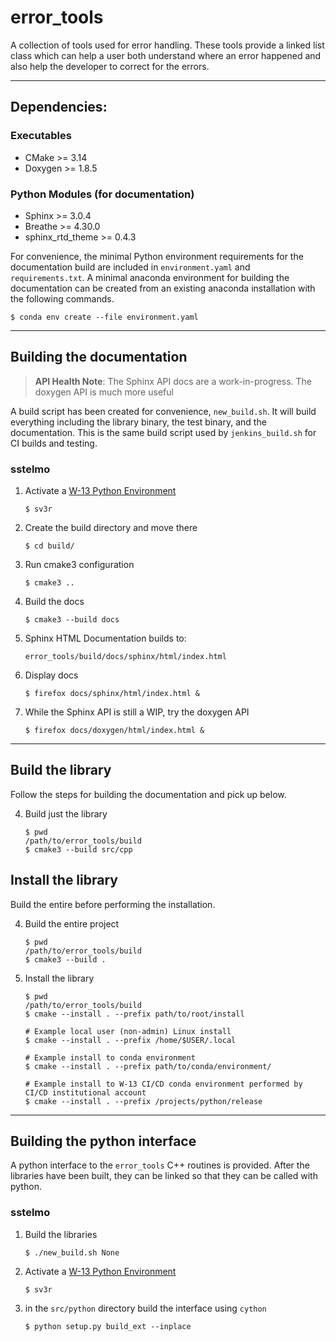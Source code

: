 # error\_tools

A collection of tools used for error handling. These tools provide a linked
list class which can help a user both understand where an error happened
and also help the developer to correct for the errors.

---

## Dependencies:

### Executables

* CMake >= 3.14
* Doxygen >= 1.8.5

### Python Modules (for documentation)

* Sphinx >= 3.0.4
* Breathe >= 4.30.0
* sphinx\_rtd\_theme >= 0.4.3

For convenience, the minimal Python environment requirements for the
documentation build are included in ``environment.yaml`` and
``requirements.txt``. A minimal anaconda environment for building the
documentation can be created from an existing anaconda installation with the
following commands.

    $ conda env create --file environment.yaml

---

## Building the documentation

> **API Health Note**: The Sphinx API docs are a work-in-progress. The doxygen
> API is much more useful

A build script has been created for convenience, ``new_build.sh``. It will build
everything including the library binary, the test binary, and the documentation.
This is the same build script used by ``jenkins_build.sh`` for CI builds and
testing.

### sstelmo

1) Activate a [W-13 Python Environment](https://xcp-confluence.lanl.gov/display/PYT/The+W-13+Python+3+environment)

       $ sv3r

2) Create the build directory and move there

       $ cd build/

3) Run cmake3 configuration

       $ cmake3 ..

4) Build the docs

       $ cmake3 --build docs

5) Sphinx HTML Documentation builds to:

       error_tools/build/docs/sphinx/html/index.html

6) Display docs

       $ firefox docs/sphinx/html/index.html &

7) While the Sphinx API is still a WIP, try the doxygen API

       $ firefox docs/doxygen/html/index.html &

---

## Build the library

Follow the steps for building the documentation and pick up below.

4) Build just the library

       $ pwd
       /path/to/error_tools/build
       $ cmake3 --build src/cpp

## Install the library

Build the entire before performing the installation.

4) Build the entire project

       $ pwd
       /path/to/error_tools/build
       $ cmake3 --build .

5) Install the library

       $ pwd
       /path/to/error_tools/build
       $ cmake --install . --prefix path/to/root/install

       # Example local user (non-admin) Linux install
       $ cmake --install . --prefix /home/$USER/.local

       # Example install to conda environment
       $ cmake --install . --prefix path/to/conda/environment/

       # Example install to W-13 CI/CD conda environment performed by CI/CD institutional account
       $ cmake --install . --prefix /projects/python/release

---

## Building the python interface

A python interface to the ``error_tools`` C++ routines is provided. After the
libraries have been built, they can be linked so that they can be called with
python.

### sstelmo

1) Build the libraries

       $ ./new_build.sh None

2) Activate a [W-13 Python Environment](https://xcp-confluence.lanl.gov/display/PYT/The+W-13+Python+3+environment)

       $ sv3r

3) in the ``src/python`` directory build the interface using ``cython``

       $ python setup.py build_ext --inplace
